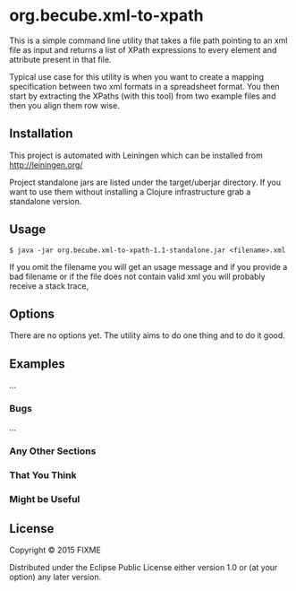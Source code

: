 # org.becube.xml-to-xpath

This is a simple command line utility that takes a file path pointing to an xml file as input and returns a list of XPath expressions to every element and attribute present in that file.

Typical use case for this utility is when you want to create a mapping specification between two xml formats in a spreadsheet format. You then start by extracting the XPaths (with this tool) from two example files and then you align them row wise. 

## Installation
This project is automated with Leiningen which can be installed from
http://leiningen.org/

Project standalone jars are listed under the target/uberjar directory. If
you want to use them without installing a Clojure infrastructure grab a standalone version.

## Usage



    $ java -jar org.becube.xml-to-xpath-1.1-standalone.jar <filename>.xml

If you omit the filename you will get an usage message and if you provide
a bad filename or if the file does not contain valid xml you will probably receive
a stack trace,

## Options

There are no options yet. The utility aims to do one thing and to do it good.
## Examples

...

### Bugs

...

### Any Other Sections
### That You Think
### Might be Useful

## License

Copyright © 2015 FIXME

Distributed under the Eclipse Public License either version 1.0 or (at
your option) any later version.
